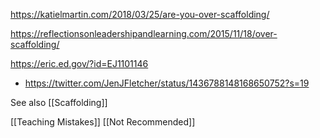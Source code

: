 https://katielmartin.com/2018/03/25/are-you-over-scaffolding/

https://reflectionsonleadershipandlearning.com/2015/11/18/over-scaffolding/

https://eric.ed.gov/?id=EJ1101146

  - https://twitter.com/JenJFletcher/status/1436788148168650752?s=19

See also [[Scaffolding]]

[[Teaching Mistakes]] [[Not Recommended]]